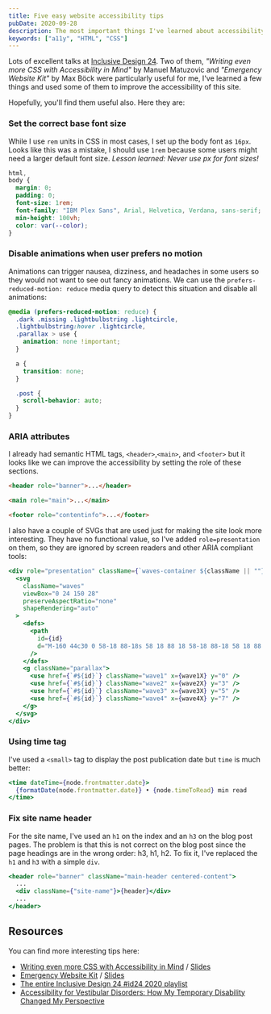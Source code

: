 ```yaml
---
title: Five easy website accessibility tips
pubDate: 2020-09-28
description: The most important things I've learned about accessibility from Inclusive Design 24 2020
keywords: ["a11y", "HTML", "CSS"]
---
```


Lots of excellent talks at [Inclusive Design 24](https://inclusivedesign24.org/2020/).
Two of them, _"Writing even more CSS with Accessibility in Mind"_ by Manuel Matuzovic and _"Emergency Website Kit"_ by Max Böck
were particularly useful for me, I've learned a few things and used some of them to improve the accessibility of this site.

Hopefully, you'll find them useful also. Here they are:

### Set the correct base font size

While I use `rem` units in CSS in most cases, I set up the body font as `16px`. Looks like this was a mistake,
I should use `1rem` because some users might need a larger default font size.
_Lesson learned: Never use px for font sizes!_

```css
html,
body {
  margin: 0;
  padding: 0;
  font-size: 1rem;
  font-family: "IBM Plex Sans", Arial, Helvetica, Verdana, sans-serif;
  min-height: 100vh;
  color: var(--color);
}
```

### Disable animations when user prefers no motion

Animations can trigger nausea, dizziness, and headaches in some users so they would not want to
see out fancy animations. We can use the `prefers-reduced-motion: reduce` media query to detect
this situation and disable all animations:

```css
@media (prefers-reduced-motion: reduce) {
  .dark .missing .lightbulbstring .lightcircle,
  .lightbulbstring:hover .lightcircle,
  .parallax > use {
    animation: none !important;
  }

  a {
    transition: none;
  }

  .post {
    scroll-behavior: auto;
  }
}
```

### ARIA attributes

I already had semantic HTML tags, `<header>`,`<main>`, and `<footer>` but it looks like we can improve the accessibility
by setting the role of these sections.

```html
<header role="banner">...</header>

<main role="main">...</main>

<footer role="contentinfo">...</footer>
```

I also have a couple of SVGs that are used just for making the site look more interesting. They have no functional value,
so I've added `role=presentation` on them, so they are ignored by screen readers and other ARIA compliant tools:

```jsx
<div role="presentation" className={`waves-container ${className || ""}`}>
  <svg
    className="waves"
    viewBox="0 24 150 28"
    preserveAspectRatio="none"
    shapeRendering="auto"
  >
    <defs>
      <path
        id={id}
        d="M-160 44c30 0 58-18 88-18s 58 18 88 18 58-18 88-18 58 18 88 18 v44h-352z"
      />
    </defs>
    <g className="parallax">
      <use href={`#${id}`} className="wave1" x={wave1X} y="0" />
      <use href={`#${id}`} className="wave2" x={wave2X} y="3" />
      <use href={`#${id}`} className="wave3" x={wave3X} y="5" />
      <use href={`#${id}`} className="wave4" x={wave4X} y="7" />
    </g>
  </svg>
</div>
```

### Using time tag

I've used a `<small>` tag to display the post publication date but `time` is much better:

```jsx
<time dateTime={node.frontmatter.date}>
  {formatDate(node.frontmatter.date)} • {node.timeToRead} min read
</time>
```

### Fix site name header

For the site name, I've used an `h1` on the index and an `h3` on the blog post pages.
The problem is that this is not correct on the blog post since the page headings are in the wrong order: h3, h1, h2.
To fix it, I've replaced the `h1` and `h3` with a simple `div`.

```jsx
<header role="banner" className="main-header centered-content">
  ...
  <div className={"site-name"}>{header}</div>
  ...
</header>
```

## Resources

You can find more interesting tips here:

- [Writing even more CSS with Accessibility in Mind](https://www.youtube.com/watch?v=o6ssu5oKyaU) / [Slides](https://noti.st/matuzo/lWUq2w/writing-even-more-css-with-accessibility-in-mind)
- [Emergency Website Kit](https://www.youtube.com/watch?v=8RdrRCq8VzU&list=PLn7dsvRdQEfGkK9xxk54XdKTLk7zf_Qwp&index=11) / [Slides](https://noti.st/mxb/a1xCB1/emergency-website-kit)
- [The entire Inclusive Design 24 #id24 2020 playlist](https://www.youtube.com/playlist?list=PLn7dsvRdQEfGkK9xxk54XdKTLk7zf_Qwp)
- [Accessibility for Vestibular Disorders: How My Temporary Disability Changed My Perspective](https://alistapart.com/article/accessibility-for-vestibular/#section5)

